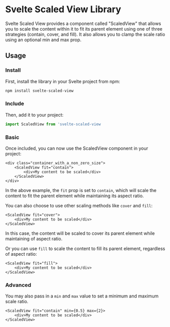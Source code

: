 # Svelte Scaled View Library

Svelte Scaled View provides a component called "ScaledView" that allows you to scale the content within it to fit its parent element using one of three strategies (contain, cover, and fill). It also allows you to clamp the scale ratio using an optional min and max prop.

## Usage

### Install

First, install the library in your Svelte project from npm:

```bash
npm install svelte-scaled-view
```

### Include

Then, add it to your project:

```typescript
import ScaledView from 'svelte-scaled-view
```

### Basic

Once included, you can now use the ScaledView component in your project:

```svelte
<div class="container_with_a_non_zero_size">
	<ScaledView fit="contain">
		<div>My content to be scaled</div>
	</ScaledView>
</div>
```

In the above example, the `fit` prop is set to `contain`, which will scale the content to fit the parent element while maintaining its aspect ratio.

You can also choose to use other scaling methods like `cover` and `fill`:

```svelte
<ScaledView fit="cover">
	<div>My content to be scaled</div>
</ScaledView>
```

In this case, the content will be scaled to cover its parent element while maintaining of aspect ratio.

Or you can use `fill` to scale the content to fill its parent element, regardless of aspect ratio:

```svelte
<ScaledView fit="fill">
	<div>My content to be scaled</div>
</ScaledView>
```

### Advanced

You may also pass in a `min` and `max` value to set a minimum and maximum scale ratio.

```svelte
<ScaledView fit="contain" min={0.5} max={2}>
	<div>My content to be scaled</div>
</ScaledView>
```

